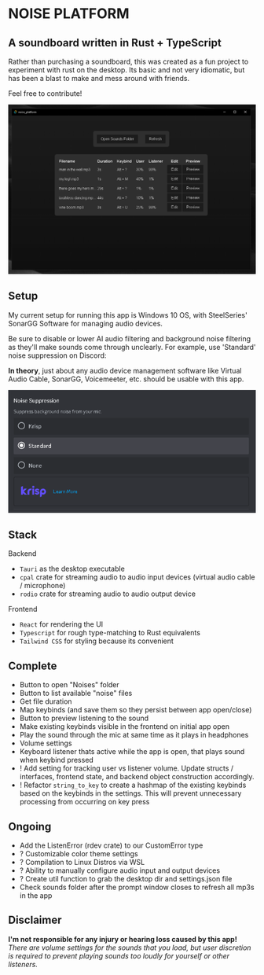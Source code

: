# NOISE PLATFORM

## A soundboard written in Rust + TypeScript

Rather than purchasing a soundboard, this was created as a fun project to experiment with rust on the desktop. Its basic and not very idiomatic, but has been a blast to make and mess around with friends.

Feel free to contribute!

![alt text](screenshots/noise_platform_0.1.png)

## Setup

My current setup for running this app is Windows 10 OS, with SteelSeries' SonarGG Software for managing audio devices.

Be sure to disable or lower AI audio filtering and background noise filtering as they'll make sounds come through unclearly. For example, use 'Standard' noise suppression on Discord:

**In theory**, just about any audio device management software like Virtual Audio Cable, SonarGG, Voicemeeter, etc. should be usable with this app.

![alt text](screenshots/discord-noise-suppression.png)

## Stack

Backend

- `Tauri` as the desktop executable
- `cpal` crate for streaming audio to audio input devices (virtual audio cable / microphone)
- `rodio` crate for streaming audio to audio output device

Frontend

- `React` for rendering the UI
- `Typescript` for rough type-matching to Rust equivalents
- `Tailwind CSS` for styling because its convenient

## Complete

- Button to open "Noises" folder
- Button to list available "noise" files
- Get file duration
- Map keybinds (and save them so they persist between app open/close)
- Button to preview listening to the sound
- Make existing keybinds visible in the frontend on initial app open
- Play the sound through the mic at same time as it plays in headphones
- Volume settings
- Keyboard listener thats active while the app is open, that plays sound when keybind pressed
- ! Add setting for tracking user vs listener volume. Update structs / interfaces, frontend state, and backend object construction accordingly.
- ! Refactor `string_to_key` to create a hashmap of the existing keybinds based on the keybinds in the settings. This will prevent unnecessary processing from occurring on key press

## Ongoing

- Add the ListenError (rdev crate) to our CustomError type
- ? Customizable color theme settings
- ? Compilation to Linux Distros via WSL
- ? Ability to manually configure audio input and output devices
- ? Create util function to grab the desktop dir and settings.json file
- Check sounds folder after the prompt window closes to refresh all mp3s in the app

## Disclaimer

**I'm not responsible for any injury or hearing loss caused by this app!**
_There are volume settings for the sounds that you load, but user discretion is required to prevent playing sounds too loudly for yourself or other listeners._
